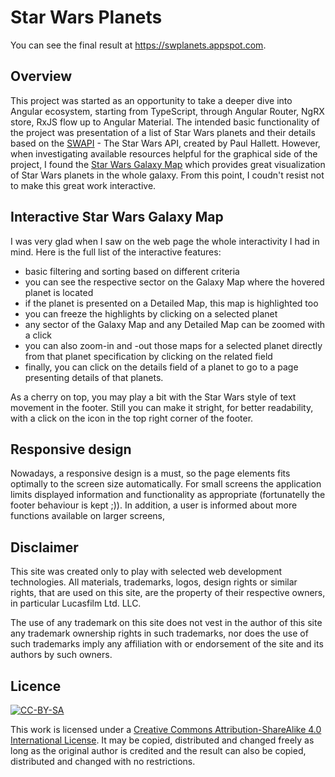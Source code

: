 # Star Wars Planets
You can see the final result at <https://swplanets.appspot.com>.

## Overview
This project was started as an opportunity to take a deeper dive into Angular ecosystem, starting from TypeScript, through Angular Router, NgRX store, RxJS flow up to Angular Material. The intended basic functionality of the project was presentation of a list of Star Wars planets and their details based on the [SWAPI](https://swapi.co/) - The Star Wars API, created by Paul Hallett. However, when investigating available resources helpful for the graphical side of the project, I found the [Star Wars Galaxy Map](https://wrvh.home.xs4all.nl/galaxymap/index.html) which provides great visualization of Star Wars planets in the whole galaxy. From this point, I coudn't resist not to make this great work interactive.

## Interactive Star Wars Galaxy Map
I was very glad when I saw on the web page the whole interactivity I had in mind. Here is the full list of the interactive features:
- basic filtering and sorting based on different criteria
- you can see the respective sector on the Galaxy Map where the hovered planet is located
- if the planet is presented on a Detailed Map, this map is highlighted too
- you can freeze the highlights by clicking on a selected planet
- any sector of the Galaxy Map and any Detailed Map can be zoomed with a click
- you can also zoom-in and -out those maps for a selected planet directly from that planet specification by clicking on the related field
- finally, you can click on the details field of a planet to go to a page presenting details of that planets.

As a cherry on top, you may play a bit with the Star Wars style of text movement in the footer. Still you can make it stright, for better readability, with a click on the icon in the top right corner of the footer.

## Responsive design
Nowadays, a responsive design is a must, so the page elements fits optimally to the screen size automatically. For small screens the application limits displayed information and functionality as appropriate (fortunatelly the footer behaviour is kept ;)). In addition, a user is informed about more functions available on larger screens,

## Disclaimer
This site was created only to play with selected web development technologies. All materials, trademarks, logos, design rights or similar rights, that are used on this site, are the property of their respective owners, in particular Lucasfilm Ltd. LLC.

The use of any trademark on this site does not vest in the author of this site any trademark ownership rights in such trademarks, nor does the use of such trademarks imply any affiliation with or endorsement of the site and its authors by such owners.

## Licence
[![CC-BY-SA](https://i.creativecommons.org/l/by-sa/4.0/80x15.png)](http://creativecommons.org/licenses/by-sa/4.0/)

This work is licensed under a [Creative Commons Attribution-ShareAlike 4.0 International License](http://creativecommons.org/licenses/by-sa/4.0/). It may be copied, distributed and changed freely as long as the original author is credited and the result can also be copied, distributed and changed with no restrictions.
